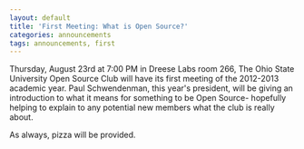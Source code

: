 ```yaml
---
layout: default
title: 'First Meeting: What is Open Source?'
categories: announcements
tags: announcements, first
---
```

Thursday, August 23rd at 7:00 PM in Dreese Labs room 266, The Ohio State University Open Source Club will have its first meeting of the 2012-2013 academic year. Paul Schwendenman, this year's president, will be giving an introduction to what it means for something to be Open Source- hopefully helping to explain to any potential new members what the club is really about.

As always, pizza will be provided.
